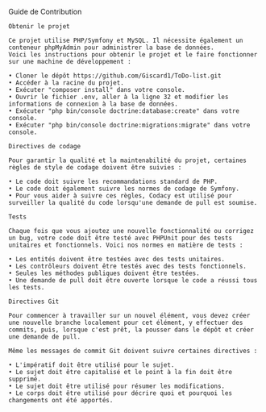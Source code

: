 Guide de Contribution

    Obtenir le projet

    Ce projet utilise PHP/Symfony et MySQL. Il nécessite également un conteneur phpMyAdmin pour administrer la base de données.
    Voici les instructions pour obtenir le projet et le faire fonctionner sur une machine de développement :

    • Cloner le dépôt https://github.com/Giscard1/ToDo-list.git
    • Accéder à la racine du projet.
    • Exécuter "composer install" dans votre console.
    • Ouvrir le fichier .env, aller à la ligne 32 et modifier les informations de connexion à la base de données.
    • Exécuter "php bin/console doctrine:database:create" dans votre console.
    • Exécuter "php bin/console doctrine:migrations:migrate" dans votre console.
    
    Directives de codage
    
    Pour garantir la qualité et la maintenabilité du projet, certaines règles de style de codage doivent être suivies :
    
    • Le code doit suivre les recommandations standard de PHP.
    • Le code doit également suivre les normes de codage de Symfony.
    • Pour vous aider à suivre ces règles, Codacy est utilisé pour surveiller la qualité du code lorsqu'une demande de pull est soumise.

    Tests

    Chaque fois que vous ajoutez une nouvelle fonctionnalité ou corrigez un bug, votre code doit être testé avec PHPUnit pour des tests unitaires et fonctionnels. Voici nos normes en matière de tests :
    
    • Les entités doivent être testées avec des tests unitaires.
    • Les contrôleurs doivent être testés avec des tests fonctionnels.
    • Seules les méthodes publiques doivent être testées.
    • Une demande de pull doit être ouverte lorsque le code a réussi tous les tests.
    
    Directives Git
    
    Pour commencer à travailler sur un nouvel élément, vous devez créer une nouvelle branche localement pour cet élément, y effectuer des commits, puis, lorsque c'est prêt, la pousser dans le dépôt et créer une demande de pull.

    Même les messages de commit Git doivent suivre certaines directives :
    
    • L'impératif doit être utilisé pour le sujet.
    • Le sujet doit être capitalisé et le point à la fin doit être supprimé.
    • Le sujet doit être utilisé pour résumer les modifications.
    • Le corps doit être utilisé pour décrire quoi et pourquoi les changements ont été apportés.